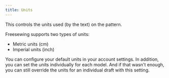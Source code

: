 ```yaml
---
title: Units
---
```


This controls the units used (by the text) on the pattern.

Freesewing supports two types of units:

 - Metric units (cm)
 - Imperial units (inch)

You can configure your default units in your account settings. In addition, you can set the units individually for each model. And if that wasn't enough, you can still override the units for an individual draft with this setting.
